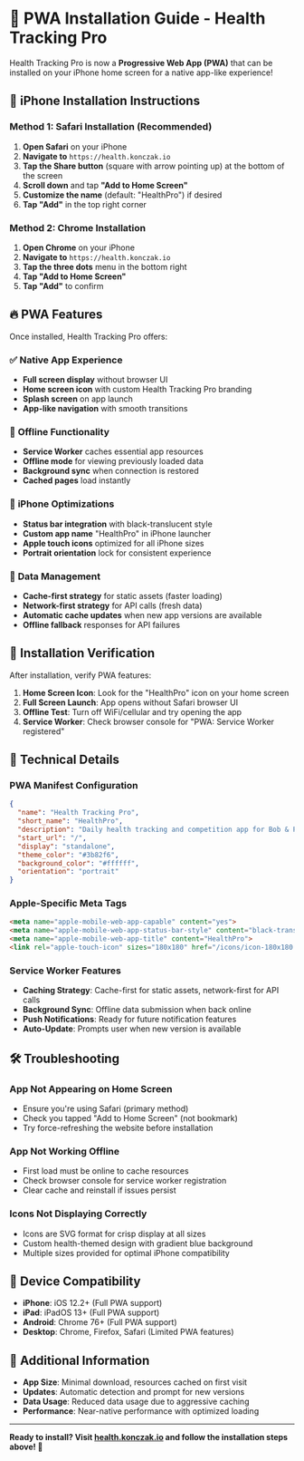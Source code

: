 # 📱 PWA Installation Guide - Health Tracking Pro

Health Tracking Pro is now a **Progressive Web App (PWA)** that can be installed on your iPhone home screen for a native app-like experience!

## 🍎 iPhone Installation Instructions

### Method 1: Safari Installation (Recommended)

1. **Open Safari** on your iPhone
2. **Navigate to** `https://health.konczak.io`
3. **Tap the Share button** (square with arrow pointing up) at the bottom of the screen
4. **Scroll down** and tap **"Add to Home Screen"**
5. **Customize the name** (default: "HealthPro") if desired
6. **Tap "Add"** in the top right corner

### Method 2: Chrome Installation

1. **Open Chrome** on your iPhone
2. **Navigate to** `https://health.konczak.io`
3. **Tap the three dots** menu in the bottom right
4. **Tap "Add to Home Screen"**
5. **Tap "Add"** to confirm

## 🔥 PWA Features

Once installed, Health Tracking Pro offers:

### ✅ **Native App Experience**
- **Full screen display** without browser UI
- **Home screen icon** with custom Health Tracking Pro branding
- **Splash screen** on app launch
- **App-like navigation** with smooth transitions

### 🔄 **Offline Functionality**
- **Service Worker** caches essential app resources
- **Offline mode** for viewing previously loaded data
- **Background sync** when connection is restored
- **Cached pages** load instantly

### 📲 **iPhone Optimizations**
- **Status bar integration** with black-translucent style
- **Custom app name** "HealthPro" in iPhone launcher
- **Apple touch icons** optimized for all iPhone sizes
- **Portrait orientation** lock for consistent experience

### 💾 **Data Management**
- **Cache-first strategy** for static assets (faster loading)
- **Network-first strategy** for API calls (fresh data)
- **Automatic cache updates** when new app versions are available
- **Offline fallback** responses for API failures

## 🎯 **Installation Verification**

After installation, verify PWA features:

1. **Home Screen Icon**: Look for the "HealthPro" icon on your home screen
2. **Full Screen Launch**: App opens without Safari browser UI
3. **Offline Test**: Turn off WiFi/cellular and try opening the app
4. **Service Worker**: Check browser console for "PWA: Service Worker registered"

## 🚀 **Technical Details**

### PWA Manifest Configuration
```json
{
  "name": "Health Tracking Pro",
  "short_name": "HealthPro",
  "description": "Daily health tracking and competition app for Bob & Paula",
  "start_url": "/",
  "display": "standalone",
  "theme_color": "#3b82f6",
  "background_color": "#ffffff",
  "orientation": "portrait"
}
```

### Apple-Specific Meta Tags
```html
<meta name="apple-mobile-web-app-capable" content="yes">
<meta name="apple-mobile-web-app-status-bar-style" content="black-translucent">
<meta name="apple-mobile-web-app-title" content="HealthPro">
<link rel="apple-touch-icon" sizes="180x180" href="/icons/icon-180x180.svg">
```

### Service Worker Features
- **Caching Strategy**: Cache-first for static assets, network-first for API calls
- **Background Sync**: Offline data submission when back online
- **Push Notifications**: Ready for future notification features
- **Auto-Update**: Prompts user when new version is available

## 🛠️ **Troubleshooting**

### App Not Appearing on Home Screen
- Ensure you're using Safari (primary method)
- Check you tapped "Add to Home Screen" (not bookmark)
- Try force-refreshing the website before installation

### App Not Working Offline
- First load must be online to cache resources
- Check browser console for service worker registration
- Clear cache and reinstall if issues persist

### Icons Not Displaying Correctly
- Icons are SVG format for crisp display at all sizes
- Custom health-themed design with gradient blue background
- Multiple sizes provided for optimal iPhone compatibility

## 📱 **Device Compatibility**

- **iPhone**: iOS 12.2+ (Full PWA support)
- **iPad**: iPadOS 13+ (Full PWA support)
- **Android**: Chrome 76+ (Full PWA support)
- **Desktop**: Chrome, Firefox, Safari (Limited PWA features)

## 🔗 **Additional Information**

- **App Size**: Minimal download, resources cached on first visit
- **Updates**: Automatic detection and prompt for new versions
- **Data Usage**: Reduced data usage due to aggressive caching
- **Performance**: Near-native performance with optimized loading

---

**Ready to install? Visit [health.konczak.io](https://health.konczak.io) and follow the installation steps above! 🚀**